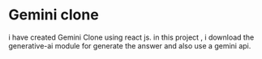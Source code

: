 # Gemini clone

i have created Gemini Clone using react js.
in this project , i download the generative-ai module for generate the answer and also use a gemini api.
